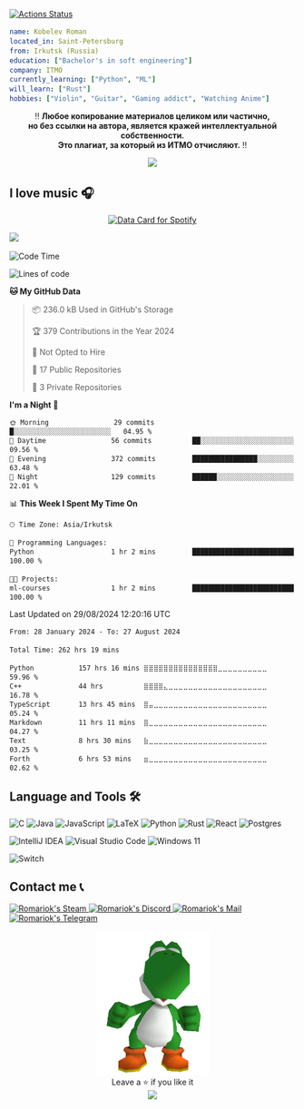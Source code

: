<!-- <h3 style="color: rgb(212, 187, 133)">SUNFLOWER PROFILE</h3> -->
  [![Actions Status](https://github.com/Romariok/Romariok/workflows/wakatime-stats/badge.svg)](https://github.com/Romariok/Romariok/actions)
```yaml
name: Kobelev Roman
located_in: Saint-Petersburg
from: Irkutsk (Russia)
education: ["Bachelor's in soft engineering"]
company: ITMO
currently_learning: ["Python", "ML"]
will_learn: ["Rust"]
hobbies: ["Violin", "Guitar", "Gaming addict", "Watching Anime"]
```
<p align="center">
‼️ <b>Любое копирование материалов целиком или частично,<br>но без ссылки на автора, является кражей интеллектуальной собственности.<br>Это плагиат, за который из ИТМО отчисляют.</b> ‼️ 
</p>

<p align="center">
  <img width="300px" src="https://raw.githubusercontent.com/Romariok/Romariok/main/assets/yoshi-funny.gif"/>
</p>

## I love music 🎧
<p align="center">
<a href="https://data-card-for-spotify.herokuapp.com/card?user_id=312s5gukxu3izmomfk6sjce5wzo4">
  <img src="https://data-card-for-spotify.herokuapp.com/api/card?user_id=312s5gukxu3izmomfk6sjce5wzo4&hide_top_tracks=1&hide_title=1" alt="Data Card for Spotify">
</a>
</p>


![](https://komarev.com/ghpvc/?username=Romariok&color=blue)
<!--START_SECTION:waka-->
![Code Time](http://img.shields.io/badge/Code%20Time-262%20hrs%2019%20mins-blue)

![Lines of code](https://img.shields.io/badge/From%20Hello%20World%20I%27ve%20Written-2.2%20million%20lines%20of%20code-blue)

**🐱 My GitHub Data** 

> 📦 236.0 kB Used in GitHub's Storage 
 > 
> 🏆 379 Contributions in the Year 2024
 > 
> 🚫 Not Opted to Hire
 > 
> 📜 17 Public Repositories 
 > 
> 🔑 3 Private Repositories 
 > 
**I'm a Night 🦉** 

```text
🌞 Morning                29 commits          █░░░░░░░░░░░░░░░░░░░░░░░░   04.95 % 
🌆 Daytime                56 commits          ██░░░░░░░░░░░░░░░░░░░░░░░   09.56 % 
🌃 Evening                372 commits         ████████████████░░░░░░░░░   63.48 % 
🌙 Night                  129 commits         ██████░░░░░░░░░░░░░░░░░░░   22.01 % 
```


📊 **This Week I Spent My Time On** 

```text
🕑︎ Time Zone: Asia/Irkutsk

💬 Programming Languages: 
Python                   1 hr 2 mins         █████████████████████████   100.00 % 

🐱‍💻 Projects: 
ml-courses               1 hr 2 mins         █████████████████████████   100.00 % 
```


 Last Updated on 29/08/2024 12:20:16 UTC
<!--END_SECTION:waka-->

<!--START_SECTION:waka-simple-->

```text
From: 28 January 2024 - To: 27 August 2024

Total Time: 262 hrs 19 mins

Python           157 hrs 16 mins ⣿⣿⣿⣿⣿⣿⣿⣿⣿⣿⣿⣿⣿⣿⣿⣀⣀⣀⣀⣀⣀⣀⣀⣀⣀   59.96 %
C++              44 hrs          ⣿⣿⣿⣿⣄⣀⣀⣀⣀⣀⣀⣀⣀⣀⣀⣀⣀⣀⣀⣀⣀⣀⣀⣀⣀   16.78 %
TypeScript       13 hrs 45 mins  ⣿⣤⣀⣀⣀⣀⣀⣀⣀⣀⣀⣀⣀⣀⣀⣀⣀⣀⣀⣀⣀⣀⣀⣀⣀   05.24 %
Markdown         11 hrs 11 mins  ⣿⣀⣀⣀⣀⣀⣀⣀⣀⣀⣀⣀⣀⣀⣀⣀⣀⣀⣀⣀⣀⣀⣀⣀⣀   04.27 %
Text             8 hrs 30 mins   ⣷⣀⣀⣀⣀⣀⣀⣀⣀⣀⣀⣀⣀⣀⣀⣀⣀⣀⣀⣀⣀⣀⣀⣀⣀   03.25 %
Forth            6 hrs 53 mins   ⣶⣀⣀⣀⣀⣀⣀⣀⣀⣀⣀⣀⣀⣀⣀⣀⣀⣀⣀⣀⣀⣀⣀⣀⣀   02.62 %
```

<!--END_SECTION:waka-simple-->


## Language and Tools 🛠️
![C](https://img.shields.io/badge/c-%2300599C.svg?style=for-the-badge&logo=c&logoColor=white) ![Java](https://img.shields.io/badge/java-%23ED8B00.svg?style=for-the-badge&logo=openjdk&logoColor=white) 	![JavaScript](https://img.shields.io/badge/javascript-%23323330.svg?style=for-the-badge&logo=javascript&logoColor=%23F7DF1E) 	![LaTeX](https://img.shields.io/badge/latex-%23008080.svg?style=for-the-badge&logo=latex&logoColor=white) 	![Python](https://img.shields.io/badge/python-3670A0?style=for-the-badge&logo=python&logoColor=ffdd54) 	![Rust](https://img.shields.io/badge/rust-%23000000.svg?style=for-the-badge&logo=rust&logoColor=white)    ![React](https://img.shields.io/badge/react-%2320232a.svg?style=for-the-badge&logo=react&logoColor=%2361DAFB) 	![Postgres](https://img.shields.io/badge/postgres-%23316192.svg?style=for-the-badge&logo=postgresql&logoColor=white)

![IntelliJ IDEA](https://img.shields.io/badge/IntelliJIDEA-000000.svg?style=for-the-badge&logo=intellij-idea&logoColor=white) ![Visual Studio Code](https://img.shields.io/badge/Visual%20Studio%20Code-0078d7.svg?style=for-the-badge&logo=visual-studio-code&logoColor=white) ![Windows 11](https://img.shields.io/badge/Windows%2011-%230079d5.svg?style=for-the-badge&logo=Windows%2011&logoColor=white)

 ![Switch](https://img.shields.io/badge/Switch-E60012?style=for-the-badge&logo=nintendo-switch&logoColor=white)
 
## Contact me 📞
<a href="https://steamcommunity.com/id/BatyaLenin/">
  <img alt="Romariok's Steam" src="https://img.shields.io/badge/steam-%23000000.svg?style=for-the-badge&logo=steam&logoColor=white" />
</a>
<a href="https://discordapp.com/users/395575522798731265/">
  <img alt="Romariok's Discord" src="https://img.shields.io/badge/Discord-%235865F2.svg?style=for-the-badge&logo=discord&logoColor=white" />
</a>
<a href="mailto:alexeasy11@gmail.com">
  <img alt="Romariok's Mail" src="https://img.shields.io/badge/Gmail-D14836?style=for-the-badge&logo=gmail&logoColor=white" />
</a>
<a href="https://kuroshlep.t.me">
  <img alt="Romariok's Telegram" src="https://img.shields.io/badge/Telegram-2CA5E0?style=for-the-badge&logo=telegram&logoColor=white" />
</a>

<p align="center">
  <img width="200px" src="https://raw.githubusercontent.com/Romariok/Romariok/main/assets/yoshi_dance.gif"/>
  
  <br/>
   Leave a ⭐ if you like it
  <br/>
  
  <img src="https://capsule-render.vercel.app/api?type=waving&color=gradient&height=60&section=footer"/>
</p>
